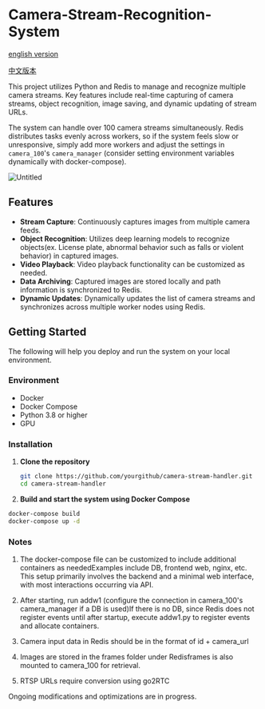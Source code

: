# Camera-Stream-Recognition-System

[english version](https://github.com/dan246/Camera-Stream-Recognition-System/blob/main/README_en.md)

[中文版本](https://github.com/dan246/Camera-Stream-Recognition-System/blob/main/README.md)

This project utilizes Python and Redis to manage and recognize multiple camera streams. Key features include real-time capturing of camera streams, object recognition, image saving, and dynamic updating of stream URLs.

The system can handle over 100 camera streams simultaneously. Redis distributes tasks evenly across workers, so if the system feels slow or unresponsive, simply add more workers and adjust the settings in `camera_100`'s `camera_manager` (consider setting environment variables dynamically with docker-compose).

![Untitled](https://github.com/dan246/Camera-Stream-Recognition-System/assets/72447312/895eb525-3180-4f74-a484-de83e808aee9)

## Features

- **Stream Capture**: Continuously captures images from multiple camera feeds.
- **Object Recognition**: Utilizes deep learning models to recognize objects(ex. License plate, abnormal behavior such as falls or violent behavior) in captured images.
- **Video Playback**: Video playback functionality can be customized as needed.
- **Data Archiving**: Captured images are stored locally and path information is synchronized to Redis.
- **Dynamic Updates**: Dynamically updates the list of camera streams and synchronizes across multiple worker nodes using Redis.

## Getting Started

The following will help you deploy and run the system on your local environment.

### Environment

- Docker
- Docker Compose
- Python 3.8 or higher
- GPU

### Installation

1. **Clone the repository**

   ```bash
   git clone https://github.com/yourgithub/camera-stream-handler.git
   cd camera-stream-handler
   ```
2. **Build and start the system using Docker Compose**
  ```bash
  docker-compose build
  docker-compose up -d
  ```

### Notes
1. The docker-compose file can be customized to include additional containers as neededExamples include DB, frontend web, nginx, etc. This setup primarily involves the backend and a minimal web interface, with most interactions occurring via API.

2. After starting, run addw1 (configure the connection in camera_100's camera_manager if a DB is used)If there is no DB, since Redis does not register events until after startup, execute addw1.py to register events and allocate containers.

3. Camera input data in Redis should be in the format of id + camera_url

4. Images are stored in the frames folder under Redisframes is also mounted to camera_100 for retrieval.

5. RTSP URLs require conversion using go2RTC

Ongoing modifications and optimizations are in progress. 
